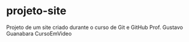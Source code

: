 # projeto-site
 Projeto de um site criado durante o curso de Git e GitHub
 Prof. Gustavo Guanabara
 CursoEmVideo
